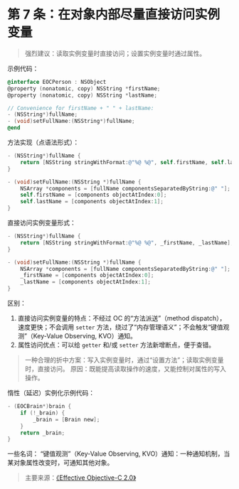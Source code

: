# 第 7 条：在对象内部尽量直接访问实例变量

>强烈建议：读取实例变量时直接访问；设置实例变量时通过属性。

示例代码：

``` Objective-C
@interface EOCPerson : NSObject
@property (nonatomic, copy) NSString *firstName;
@property (nonatomic, copy) NSString *lastName;

// Convenience for firstName + " " + lastName:
- (NSString*)fullName;
- (void)setFullName:(NSString*)fullName;
@end
```
方法实现（点语法形式）：

``` Objective-C
- (NSString*)fullName {
    return [NSString stringWithFormat:@"%@ %@", self.firstName, self.lastName];
}

- (void)setFullName:(NSString *)fullName {
    NSArray *components = [fullName componentsSeparatedByString:@" "];
    self.firstName = [components objectAtIndex:0];
    self.lastName = [components objectAtIndex:1];
}
```
直接访问实例变量形式：

``` Objective-C
- (NSString*)fullName {
    return [NSString stringWithFormat:@"%@ %@", _firstName, _lastName];
}

- (void)setFullName:(NSString *)fullName {
    NSArray *components = [fullName componentsSeparatedByString:@" "];
    _firstName = [components objectAtIndex:0];
    _lastName = [components objectAtIndex:1];
}
```
区别：
1. 直接访问实例变量的特点：不经过 OC 的“方法派送”（method dispatch），速度更快；不会调用 `setter` 方法，绕过了“内存管理语义”；不会触发“键值观测”（Key-Value Observing, KVO）通知。
2. 属性访问优点：可以给 `getter` 和/或 `setter` 方法新增断点，便于查错。

>一种合理的折中方案：写入实例变量时，通过“设置方法”；读取实例变量时，直接访问。
>原因：既能提高读取操作的速度，又能控制对属性的写入操作。

惰性（延迟）实例化示例代码：

``` Objective-C
- (EOCBrain*)brain {
    if (!_brain) {
        _brain = [Brain new];
    }
    return _brain;
}
```

一些名词：
“键值观测”（Key-Value Observing, KVO）通知：一种通知机制，当某对象属性改变时，可通知其他对象。

>主要来源：[《Effective Objective-C 2.0》](http://book.douban.com/subject/25829244/)